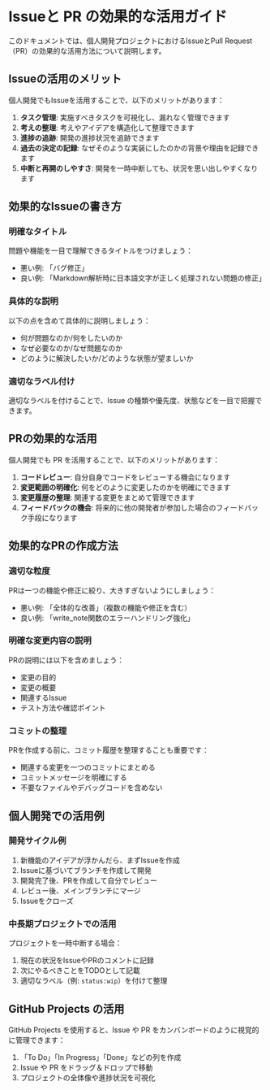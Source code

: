 # Issueと PR の効果的な活用ガイド

このドキュメントでは、個人開発プロジェクトにおけるIssueとPull Request（PR）の効果的な活用方法について説明します。

## Issueの活用のメリット

個人開発でもIssueを活用することで、以下のメリットがあります：

1. **タスク管理**: 実施すべきタスクを可視化し、漏れなく管理できます
2. **考えの整理**: 考えやアイデアを構造化して整理できます
3. **進捗の追跡**: 開発の進捗状況を追跡できます
4. **過去の決定の記録**: なぜそのような実装にしたのかの背景や理由を記録できます
5. **中断と再開のしやすさ**: 開発を一時中断しても、状況を思い出しやすくなります

## 効果的なIssueの書き方

### 明確なタイトル
問題や機能を一目で理解できるタイトルをつけましょう：

- 悪い例: 「バグ修正」
- 良い例: 「Markdown解析時に日本語文字が正しく処理されない問題の修正」

### 具体的な説明
以下の点を含めて具体的に説明しましょう：

- 何が問題なのか/何をしたいのか
- なぜ必要なのか/なぜ問題なのか
- どのように解決したいか/どのような状態が望ましいか

### 適切なラベル付け
適切なラベルを付けることで、Issue の種類や優先度、状態などを一目で把握できます。

## PRの効果的な活用

個人開発でも PR を活用することで、以下のメリットがあります：

1. **コードレビュー**: 自分自身でコードをレビューする機会になります
2. **変更範囲の明確化**: 何をどのように変更したのかを明確にできます
3. **変更履歴の整理**: 関連する変更をまとめて管理できます
4. **フィードバックの機会**: 将来的に他の開発者が参加した場合のフィードバック手段になります

## 効果的なPRの作成方法

### 適切な粒度
PRは一つの機能や修正に絞り、大きすぎないようにしましょう：

- 悪い例: 「全体的な改善」（複数の機能や修正を含む）
- 良い例: 「write_note関数のエラーハンドリング強化」

### 明確な変更内容の説明
PRの説明には以下を含めましょう：

- 変更の目的
- 変更の概要
- 関連するIssue
- テスト方法や確認ポイント

### コミットの整理
PRを作成する前に、コミット履歴を整理することも重要です：

- 関連する変更を一つのコミットにまとめる
- コミットメッセージを明確にする
- 不要なファイルやデバッグコードを含めない

## 個人開発での活用例

### 開発サイクル例

1. 新機能のアイデアが浮かんだら、まずIssueを作成
2. Issueに基づいてブランチを作成して開発
3. 開発完了後、PRを作成して自分でレビュー
4. レビュー後、メインブランチにマージ
5. Issueをクローズ

### 中長期プロジェクトでの活用

プロジェクトを一時中断する場合：

1. 現在の状況をIssueやPRのコメントに記録
2. 次にやるべきことをTODOとして記載
3. 適切なラベル（例: `status:wip`）を付けて整理

## GitHub Projects の活用

GitHub Projects を使用すると、Issue や PR をカンバンボードのように視覚的に管理できます：

1. 「To Do」「In Progress」「Done」などの列を作成
2. Issue や PR をドラッグ＆ドロップで移動
3. プロジェクトの全体像や進捗状況を可視化
